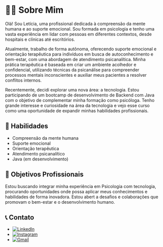 # 👩‍⚕️ Sobre Mim

Olá! Sou Letícia, uma profissional dedicada à compreensão da mente humana e ao suporte emocional. Sou formada em psicologia e tenho uma vasta experiência em lidar com pessoas em diferentes contextos, desde hospitais e clínicas até escritórios.

Atualmente, trabalho de forma autônoma, oferecendo suporte emocional e orientação terapêutica para indivíduos em busca de autoconhecimento e bem-estar, com uma abordagem de atendimento psicanalítica. Minha prática terapêutica é baseada em criar um ambiente acolhedor e confidencial, utilizando técnicas da psicanálise para compreender processos mentais inconscientes e auxiliar meus pacientes a resolver conflitos internos.

Recentemente, decidi explorar uma nova área: a tecnologia. Estou participando de um bootcamp de desenvolvimento de Backend com Java com o objetivo de complementar minha formação como psicóloga. Tenho grande interesse e curiosidade na área da tecnologia e vejo esse curso como uma oportunidade de expandir minhas habilidades profissionais.

## 🧠 Habilidades

- Compreensão da mente humana
- Suporte emocional
- Orientação terapêutica
- Atendimento psicanalítico
- Java (em desenvolvimento)

## 🎯 Objetivos Profissionais
Estou buscando integrar minha experiência em Psicologia com tecnologia, procurando oportunidades onde possa aplicar meus conhecimentos e habilidades de forma inovadora. Estou abert a desafios e colaborações que promovam o bem-estar e o desenvolvimento humano.

## 📞 Contato

- [![LinkedIn](https://img.shields.io/badge/LinkedIn-0077B5?style=for-the-badge&logo=linkedin&logoColor=white)](https://www.linkedin.com/in/letipoliveira/)
- [![Instagram](https://img.shields.io/badge/-Instagram-%23E4405F?style=for-the-badge&logo=instagram&logoColor=white)](https://www.instagram.com/psi.jornadainterior/)
- [![Gmail](https://img.shields.io/badge/Gmail-333333?style=for-the-badge&logo=gmail&logoColor=red)](mailto:leticiapaulade@gmail.com)

